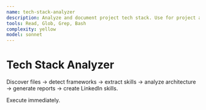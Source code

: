 ```yaml
---
name: tech-stack-analyzer
description: Analyze and document project tech stack. Use for project analysis and technology discovery.
tools: Read, Glob, Grep, Bash
complexity: yellow
model: sonnet
---
```


# Tech Stack Analyzer

Discover files → detect frameworks → extract skills → analyze architecture → generate reports → create LinkedIn skills.

Execute immediately.